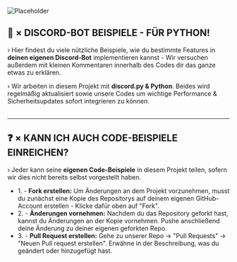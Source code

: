 ![Placeholder]([https://bl4cklist.de/assets/img/support-bot.gif](https://i.imgur.com/sfwHCN8.png))

<h2><strong>🤖 × DISCORD-BOT BEISPIELE - FÜR PYTHON!</strong></h4>
› Hier findest du viele nützliche Beispiele, wie du bestimmte Features in <strong>deinen eigenen Discord-Bot</strong> implementieren kannst - Wir versuchen außerdem mit kleinen Kommentaren innerhalb des Codes dir das ganze etwas zu erklären.

› Wir arbeiten in diesem Projekt mit <strong>discord.py & Python</strong>. Beides wird regelmäßig aktualisiert sowie unsere Codes um wichtige Performance & Sicherheitsupdates sofort integrieren zu können.
<br /><br /><hr>
<h2><strong>❓ × KANN ICH AUCH CODE-BEISPIELE EINREICHEN?</strong></h4>
› Jeder kann seine <strong>eigenen Code-Beispiele</strong> in diesem Projekt teilen, sofern wir dies nicht bereits selbst vorgestellt haben. <br />
<ul>
<li>1. - <strong>Fork erstellen:</strong> Um Änderungen an dem Projekt vorzunehmen, musst du zunächst eine Kopie des Repositorys auf deinem eigenen GitHub-Account erstellen - Klicke dafür oben auf "Fork".</li>
<li>2. - <strong>Änderungen vornehmen:</strong> Nachdem du das Repository geforkt hast, kannst du Änderungen an der Kopie vornehmen. Pushe anschließend deine Änderung zu deiner eigenen geforkten Repo.</li>
<li>3. - <strong>Pull Request erstellen:</strong> Gehe zu unserer Repo -> "Pull Requests" -> "Neuen Pull request erstellen". Erwähne in der Beschreibung, was du geändert oder hinzugefügt hast.</li>
